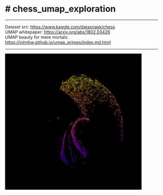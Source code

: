 # # chess_umap_exploration

---

Dataset src: https://www.kaggle.com/datasnaek/chess \
UMAP whitepaper: https://arxiv.org/abs/1802.03426 \
UMAP beauty for mere mortals: https://johnhw.github.io/umap_primes/index.md.html

---

<p>
  <img src="https://github.com/nefiu/chess_umap_exploration/blob/main/screens/cosine_v01.png?raw=true" width="450" title="cosine vis v0.1">
</p>
